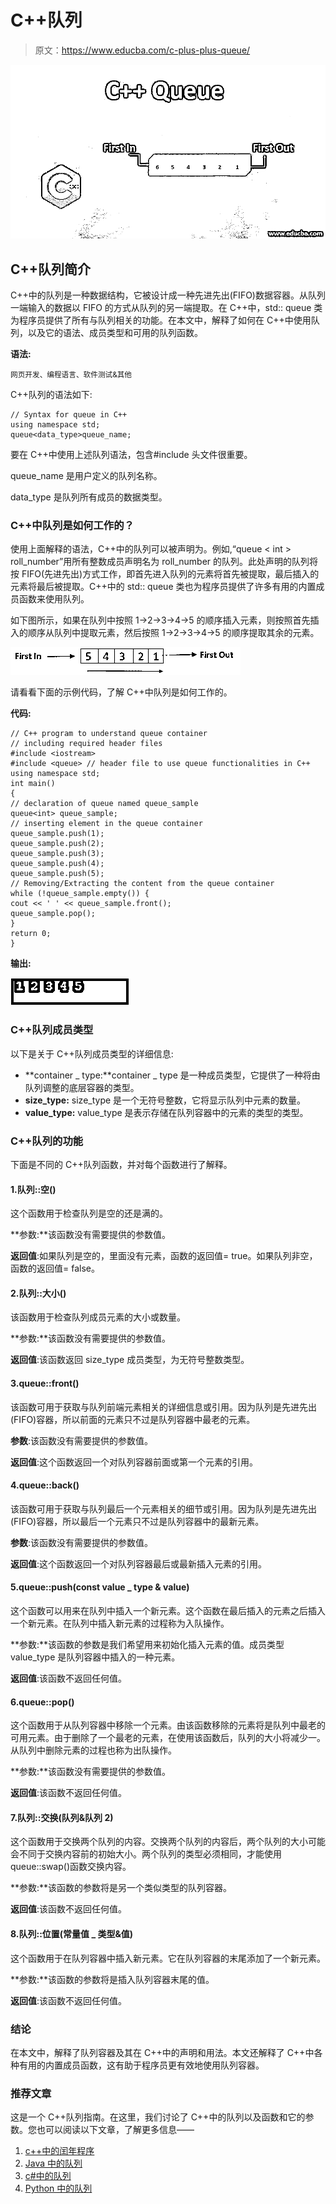 # C++队列

> 原文：<https://www.educba.com/c-plus-plus-queue/>

![c++ queue](img/eb2f2aa394e21cc481b16f846b7b2da3.png)



## C++队列简介

C++中的队列是一种数据结构，它被设计成一种先进先出(FIFO)数据容器。从队列一端输入的数据以 FIFO 的方式从队列的另一端提取。在 C++中，std:: queue 类为程序员提供了所有与队列相关的功能。在本文中，解释了如何在 C++中使用队列，以及它的语法、成员类型和可用的队列函数。

**语法:**

<small>网页开发、编程语言、软件测试&其他</small>

C++队列的语法如下:

```
// Syntax for queue in C++
using namespace std;
queue<data_type>queue_name;
```

要在 C++中使用上述队列语法，包含#include <queue>头文件很重要。</queue>

queue_name 是用户定义的队列名称。

data_type 是队列所有成员的数据类型。

### C++中队列是如何工作的？

使用上面解释的语法，C++中的队列可以被声明为。例如,“queue < int > roll_number”用所有整数成员声明名为 roll_number 的队列。此处声明的队列将按 FIFO(先进先出)方式工作，即首先进入队列的元素将首先被提取，最后插入的元素将最后被提取。C++中的 std:: queue 类也为程序员提供了许多有用的内置成员函数来使用队列。

如下图所示，如果在队列中按照 1->2->3->4->5 的顺序插入元素，则按照首先插入的顺序从队列中提取元素，然后按照 1->2->3->4->5 的顺序提取其余的元素。

![C++ Queue-1.1](img/bec249f0309e00e52cfbf6934a54000a.png)



请看看下面的示例代码，了解 C++中队列是如何工作的。

**代码:**

```
// C++ program to understand queue container
// including required header files
#include <iostream>
#include <queue> // header file to use queue functionalities in C++
using namespace std;
int main()
{
// declaration of queue named queue_sample
queue<int> queue_sample;
// inserting element in the queue container
queue_sample.push(1);
queue_sample.push(2);
queue_sample.push(3);
queue_sample.push(4);
queue_sample.push(5);
// Removing/Extracting the content from the queue container
while (!queue_sample.empty()) {
cout << ' ' << queue_sample.front();
queue_sample.pop();
}
return 0;
}
```

**输出:**

![C++ Queue-1.2](img/d911d8275f8aa962dd08c646b09a70f5.png)



### C++队列成员类型

以下是关于 C++队列成员类型的详细信息:

*   **container _ type:**container _ type 是一种成员类型，它提供了一种将由队列调整的底层容器的类型。
*   **size_type:** size_type 是一个无符号整数，它将显示队列中元素的数量。
*   **value_type:** value_type 是表示存储在队列容器中的元素的类型的类型。

### C++队列的功能

下面是不同的 C++队列函数，并对每个函数进行了解释。

#### 1.队列::空()

这个函数用于检查队列是空的还是满的。

**参数:**该函数没有需要提供的参数值。

**返回值**:如果队列是空的，里面没有元素，函数的返回值= true。如果队列非空，函数的返回值= false。

#### 2.队列::大小()

该函数用于检查队列成员元素的大小或数量。

**参数:**该函数没有需要提供的参数值。

**返回值**:该函数返回 size_type 成员类型，为无符号整数类型。

#### 3.queue::front()

该函数可用于获取与队列前端元素相关的详细信息或引用。因为队列是先进先出(FIFO)容器，所以前面的元素只不过是队列容器中最老的元素。

**参数**:该函数没有需要提供的参数值。

**返回值**:这个函数返回一个对队列容器前面或第一个元素的引用。

#### 4.queue::back()

该函数可用于获取与队列最后一个元素相关的细节或引用。因为队列是先进先出(FIFO)容器，所以最后一个元素只不过是队列容器中的最新元素。

**参数**:该函数没有需要提供的参数值。

**返回值**:这个函数返回一个对队列容器最后或最新插入元素的引用。

#### 5.queue::push(const value _ type & value)

这个函数可以用来在队列中插入一个新元素。这个函数在最后插入的元素之后插入一个新元素。在队列中插入新元素的过程称为入队操作。

**参数:**该函数的参数是我们希望用来初始化插入元素的值。成员类型 value_type 是队列容器中插入的一种元素。

**返回值**:该函数不返回任何值。

#### 6.queue::pop()

这个函数用于从队列容器中移除一个元素。由该函数移除的元素将是队列中最老的可用元素。由于删除了一个最老的元素，在使用该函数后，队列的大小将减少一。从队列中删除元素的过程也称为出队操作。

**参数:**该函数没有需要提供的参数值。

**返回值**:该函数不返回任何值。

#### 7.队列::交换(队列&队列 2)

这个函数用于交换两个队列的内容。交换两个队列的内容后，两个队列的大小可能会不同于交换内容前的初始大小。两个队列的类型必须相同，才能使用 queue::swap()函数交换内容。

**参数:**该函数的参数将是另一个类似类型的队列容器。

**返回值**:该函数不返回任何值。

#### 8.队列::位置(常量值 _ 类型&值)

这个函数用于在队列容器中插入新元素。它在队列容器的末尾添加了一个新元素。

**参数:**该函数的参数将是插入队列容器末尾的值。

**返回值**:该函数不返回任何值。

### 结论

在本文中，解释了队列容器及其在 C++中的声明和用法。本文还解释了 C++中各种有用的内置成员函数，这有助于程序员更有效地使用队列容器。

### 推荐文章

这是一个 C++队列指南。在这里，我们讨论了 C++中的队列以及函数和它的参数。您也可以阅读以下文章，了解更多信息——

1.  [c++中的闰年程序](https://www.educba.com/leap-year-program-in-c-plus-plus/)
2.  [Java 中的队列](https://www.educba.com/queue-in-java/)
3.  [c#中的队列](https://www.educba.com/queue-in-c-sharp/)
4.  [Python 中的队列](https://www.educba.com/queue-in-python/)





